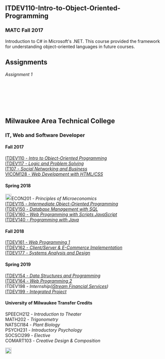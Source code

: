 ITDEV110-Intro-to-Object-Oriented-Programming
------
### MATC Fall 2017

Introduction to C# in Microsoft's .NET.  This course provided the framework for understanding object-oriented languages in future courses.

Assignments
------
*Assignment 1*

<br/>
<br/>
<br/>
<br/>
<br/>

Milwaukee Area Technical College
------
### IT, Web and Software Developer
#### Fall 2017
[ITDEV110 - *Intro to Object-Oriented Programming*](https://github.com/sudoSanto/ITDEV110-Intro-to-Object-Oriented-Programming "ITDEV110 GitHub Repository")\
[ITDEV117 - *Logic and Problem Solving*](https://github.com/sudoSanto/ITDEV117-Logic-and-Problem-Solving "ITDEV117 GitHub Repository")\
[IT107 - *Social Networking and Business*](https://github.com/sudoSanto/IT107-Social-Networking-and-Business "IT107 GitHub Repository")\
[VICOM128 - *Web Development with HTML/CSS*](https://github.com/sudoSanto/VICOM128-Web-Development-with-HTML-CSS "VICOM128 GitHub Repository")

#### Spring 2018
<img src="https://github.com/favicon.ico" alt="alt text" width="20" height="20">ECON201 - *Principles of Microeconomics*\
[ITDEV115 - *Intermediate Object-Oriented Programming*](https://github.com/sudoSanto/ITDEV115-Intermediate-Object-Oriented-Programming "ITDEV115 GitHub Repository")\
[ITDEV150 - *Database Management with SQL*](https://github.com/sudoSanto/ITDEV150-Database-Management-with-SQL "ITDEV150 GitHub Repository")\
[ITDEV160 - *Web Programming with Scripts JavaScript*](https://github.com/sudoSanto/ITDEV160-Web-Programming-With-Scripts-JavaScript "ITDEV160 GitHub Repository")\
[ITDEV140 - *Programming with Java*](https://github.com/sudoSanto/ITDEV140-Programming-with-Java "ITDEV140 GitHub Repository")

#### Fall 2018
[ITDEV161 - *Web Programming 1*](https://github.com/sudoSanto/ITDEV161-Web-Programming-1 "ITDEV161 GitHub Repository")\
[ITDEV162 - *Client/Server & E-Commerce Implementation*](https://github.com/sudoSanto/ITDEV162-Client-Server-and-E-Commerce-Implementation "ITDEV162 GitHub Repository")\
[ITDEV177 - *Systems Analysis and Design*](https://github.com/sudoSanto/ITDEV177-Systems-Analysis-and-Design "ITDEV177 GitHub Repository")

#### Spring 2019
[ITDEV154 - *Data Structures and Programming*](https://github.com/sudoSanto/ITDEV154-Data-Structures-and-Programming "ITDEV154 GitHub Repository")\
[ITDEV164 - *Web Programming 2*](https://github.com/sudoSanto/ITDEV164-Web-Programming-2 "ITDEV164 GitHub Repository")\
ITDEV198 - *Internship([iStream Financial Services](https://www.istreamfs.com/ "iStream Financial Services"))*\
[ITDEV199 - *Integrated Project*](https://github.com/sudoSanto/ITDEV199-Integrated-Project "ITDEV199 GitHub Repository")

#### University of Milwaukee Transfer Credits
SPEECH212 - *Introduction to Theater*\
MATH202 - *Trigonometry*\
NATSCI184 - *Plant Biology*\
PSYCH231 - *Introductory Psychology*\
SOCSCI299 - *Elective*\
COMART103 - *Creative Design & Composition*

<img src="https://github.com/favicon.ico" alt="alt text" width="20" height="20">
